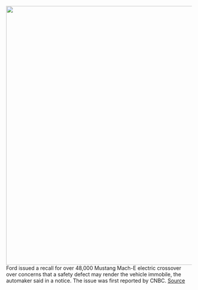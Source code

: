 <img src='https://cdn.vox-cdn.com/thumbor/6dr1dChJj4Q5fW9xm9ULJZXwmgE=/0x0:2040x1360/1200x800/filters:focal(857x517:1183x843)/cdn.vox-cdn.com/uploads/chorus_image/image/70974847/sokane_210125_4386_1985.0.jpg' width='700px' /><br/>
Ford issued a recall for over 48,000 Mustang Mach-E electric crossover over concerns that a safety defect may render the vehicle immobile, the automaker said in a notice. The issue was first reported by CNBC.
<a href='https://www.theverge.com/2022/6/14/23167399/ford-mustang-mache-stop-sale-dealers-defect'> Source <a/>